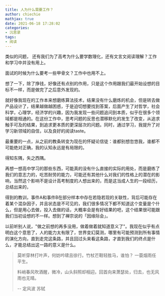 ```yaml
---
title: 人为什么需要工作？
author: chiechie
mathjax: true
date: 2021-06-18 17:28:02
categories: 
- 沉思录
tags:
- 阅读
---
```


类似的问题， 还有我们为了高考为什么要学数理化，还有文言文阅读理解？工作和学习中并没有用上。

面试的时候为什么要考一些甲骨文？工作中也用不上。

想了一下，除了挣钱，好像还有点别的作用，只是这个作用跟我们最开始设想的目标不一样，而是做完了之后意外发现的。

就好像我现在的工作本来想磨练算法技术，结果没有什么磨炼的机会，但是转去做产品设计了，结果越做越困惑，于是迫切想要找到答案，后面产生了对哲学，社会科学，心理学，经济学的兴趣，因为我发现一些问题追问到本质，似乎在很多个领域都是相通的。在这份工作中，思考问题的反思也潜移默化的发生了改变，从追求触手可及的结果，到追求更本质的更深层次的问题。同时，通过学习，我提升了对学习新领域的自信，以及良好的阅读taste。

最重要的一点，从之前的教条转变为现在的怀疑论信徒：谁都别想忽悠我，谁都不可能绝对正确，我的认知永远是有局限的。

得知东隅，失之西隅。

再想一想高中学习的那些东西，可能真的没有什么直接的实际的用处，而是磨练了我们的意志力的，吃苦耐劳的能力，可能还有其他什么对我们的性格上的潜在的影响，当然这个影响不是设计高考制度的人想出来的，而是这当成人生的一段经历，总结出来的，

得到的教训，事件A和事件B在部分样本中存在若隐若现的关联性，背后可能存在着某个混杂因子，并且状态是不可见的，我们很多情况下都不知道这个变量是个什么，但是用心去做，投入去做的话，大概率会是有好结果的吧，这个结果很可能跟我们当初设想的不一样。想到了禅宗说的「因缘际会」。

以前听别人说，"做之前想的再多没用，做着做着就知道意义了"。我现在似乎有点明白这个意思了，人的能力太有限了，世界变幻莫测，哪里有可能预测到所有事情的演化方向，直到走完这条路，并且回过头来看这条路，才直到我们的终点是什么，才能总结出这一路的意义是什么。

> 莫听穿林打叶声，何妨吟啸且徐行。竹杖芒鞋轻胜马，谁怕？ 一蓑烟雨任平生。
> 
> 料峭春风吹酒醒，微冷，山头斜照却相迎。回首向来萧瑟处，归去，也无风雨也无晴。
> 
> -- 定风波 苏轼

